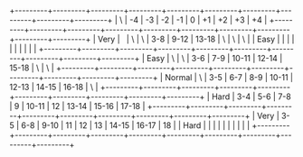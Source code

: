 +---------+---------+---------+---------+---------+---------+---------+---------+---------+---------+
| \   | -4  | -3  | -2  | -1  | 0   | +1  | +2  | +3  | +4  |
+---------+---------+---------+---------+---------+---------+---------+---------+---------+---------+
| Very    |         | \       | \       | 3-8     | 9-12    | 13-18   | \       | \       | \       |
| Easy    |         |         |         |         |         |         |         |         |         |
+---------+---------+---------+---------+---------+---------+---------+---------+---------+---------+
| Easy    | \       | \       | 3-6     | 7-9     | 10-11   | 12-14   | 15-18   | \       | \       |
+---------+---------+---------+---------+---------+---------+---------+---------+---------+---------+
| Normal  | \       | 3-5     | 6-7     | 8-9     | 10-11   | 12-13   | 14-15   | 16-18   | \       |
+---------+---------+---------+---------+---------+---------+---------+---------+---------+---------+
| Hard    | 3-4     | 5-6     | 7-8     | 9       | 10-11   | 12      | 13-14   | 15-16   | 17-18   |
+---------+---------+---------+---------+---------+---------+---------+---------+---------+---------+
| Very    | 3-5     | 6-8     | 9-10    | 11      | 12      | 13      | 14-15   | 16-17   | 18      |
| Hard    |         |         |         |         |         |         |         |         |         |
+---------+---------+---------+---------+---------+---------+---------+---------+---------+---------+
